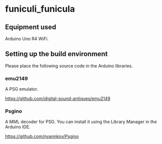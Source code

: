 # funiculi_funicula

## Equipment used

Arduino Uno R4 WiFi.

## Setting up the build environment

Please place the following source code in the Arduino libraries.

### emu2149

A PSG emulator.

https://github.com/digital-sound-antiques/emu2149

### Psgino

A MML decoder for PSG. You can install it using the Library Manager in the Arduino IDE.

https://github.com/nyannkov/Psgino

